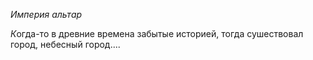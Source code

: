 *Империя альтар*

*К*огда-то в древние времена забытые историей, тогда сушествовал город, небесный город....